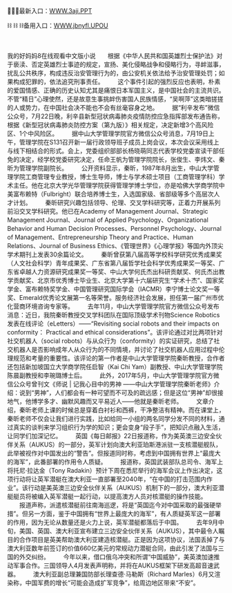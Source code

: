 <p>
	🎌🎌🎌最新入口：<a href="http://www.baidu.com/link?url=6MA2SWnO3Raqke39an_0PUxosM6ZrUGzi1BN9tNnlPW&wd">WWW.3aji.PPT</a> 
	<p>
		⛓
⛓
⛓备用入口：<a href="http://www.baidu.com/link?url=6MA2SWnO3Raqke39an_0PUxosM6ZrUGzi1BN9tNnlPW&wd">WWW.jbnyfl.UPOU</a> 
	</p>
	<p>
		<br />
	</p>
	<p>
		我的好妈妈8在线观看中文版小说　　根据《中华人民共和国英雄烈士保护法》对于亵渎、否定英雄烈士事迹的规定，宣扬、美化侵略战争和侵略行为，寻衅滋事，扰乱公共秩序，构成违反治安管理行为的，由公安机关依法给予治安管理处罚；如果构成犯罪的，依法追究刑事责任。
　　这个事件引起的强烈反应也表明，朴素的爱国情感、正确的历史认知尤其是痛恨日本军国主义，是中国社会的主流共识。不管“精日”心理使然，还是故意生事挑衅伤害国人民族情感，“吴啊萍”这类暗搓搓的人或势力，在中国社会决不能也不会有丝毫容身之地。
　　据“利辛发布”微信公众号，7月22日晚，利辛县新型冠状病毒肺炎疫情防控应急指挥部发布通告称，根据《新型冠状病毒肺炎防控方案（第九版）》相关规定，决定新增3个高风险区、1个中风险区。
　　据中山大学管理学院官方微信公众号消息，7月19日上午，管理学院在S131召开新一届行政领导班子成员上岗会议，本次会议采用线上与线下相结合的形式。会上，党委组织部部长杨晓萌同志代表学校党委宣读干部任免的决定，经学校党委研究决定，任命王帆为管理学院院长，张俊生、李炜文、秦昕为管理学院副院长。
　　公开资料显示，秦昕，1987年8月出生，中山大学管理学院工商管理专业教授，博士生导师，博士与学术硕士项目（工商管理学科）学术主任。他在北京大学光华管理学院获得管理学博士学位，亦是哈佛大学商学院中美富布赖特（Fulbright）联合培养博士生，入选国家级、省部级等多个高层次人才计划。
　　秦昕研究兴趣包括领导、伦理、交叉学科研究等，正着力开展系列前沿交叉学科研究。他已在Academy of Management Journal、Strategic Management Journal、Journal of Applied Psychology、Organizational Behavior and Human Decision Processes、Personnel Psychology、Journal of Management、Entrepreneurship Theory and Practice、Human Relations、Journal of Business Ethics、《管理世界》《心理学报》等国内外顶尖学术期刊上发表30余篇论文。
　　秦昕曾获第八届高等学校科学研究优秀成果奖（人文社会科学）青年成果奖、广东省第八届哲学社会科学优秀成果奖一等奖、广东省卓越人力资源研究成果奖一等奖、中山大学何氏杰出科研贡献奖、何氏杰出教学贡献奖、北京市优秀博士毕业生、北京大学第十六届研究生“学术十杰”、国家奖学金、富布赖特奖学金、中国管理研究国际学会（IACMR）李宁博士论文奖一等奖、Emerald优秀论文展第一名等荣誉。服务经济社会发展，担任第一届广州市优化营商环境咨询专家等。
　　去年11月，中山大学管理学院官方微信公众号发布消息：近日，我院秦昕教授交叉学科团队在国际顶级学术刊物Science Robotics发表在线评论（eLetters）——“Revisiting social robots and their impacts on conformity： Practical and ethical considerations”。该评论通过对比两项针对社交机器人（social robots）与从众行为（conformity）的实证研究，总结了社交机器人是否影响成年人从众行为的不同情境，并讨论了社交机器人应用过程中伦理规范和考量的重要性。该评论的第一作者是中山大学管理学院秦昕教授，合作者还包括新加坡国立大学商学院任启智（Kai Chi Yam）副教授、中山大学管理学院陈晨副教授和李琬璐博士后。
　　此外，2017年5月，中山大学管理学院官方微信公众号曾刊文《师说 | 记我心目中的男神 ——中山大学管理学院秦昕老师》介绍：说到“男神”，人们都会有一种可望而不可及的疏远感；但是这位“男神”却很接地气，他博学多才、幽默风趣而又平易近人——他就是秦昕老师。
　　文章介绍，秦昕老师上课的时候总是穿着白衬衫和西裤，干净整洁有精神。而在课堂上，秦昕老师不仅会让我们进行实践，比如给同一小组的两名同学分发不同的材料，通过真实的谈判来学习组织行为学的知识；更会变身“段子手”，把知识点融入生活，让同学们加深记忆。
　　英国《每日邮报》22日报道称，作为美英澳三边安全伙伴关系（AUKUS）的一部分，英军计划向澳大利亚珀斯港派驻一支核潜艇舰队，此举被视作对中国发出的“警告”。但报道同时称，考虑到中国拥有世界上“最庞大的海军”，此番部署的作用令人质疑。
　　报道称，英国武装部队总司令、海军上将托尼·拉达金（Tony Radakin）预计下周在悉尼举行的海军会议上作出决定，这项行动将让英军潜艇在澳大利亚一直部署至2040年，“在中国的打击范围内作业”。该行动是美英澳三边安全伙伴关系（AUKUS）机制下的一部分，澳大利亚潜艇艇员将被编入英军潜艇一起行动，以提高澳方人员对核潜艇的操作技能。
　　报道声称，派遣核潜艇前往南海巡逻，将是“英国迄今对中国采取的最强硬举措”。但另一方面，<font cms-style="strong-Bold">鉴于中国拥有“世界上最庞大的海军”，有人质疑英军这一部署的作用，因为无论从数量还是火力上说，英军潜艇都落后于中国。</font>
　　去年9月中旬，美国、英国、澳大利亚宣布建立三边安全伙伴关系（AUKUS），其中最令人瞩目的合作项目是英美帮助澳大利亚建造核潜艇。正是因为这项协议，法国丢掉了与澳大利亚数年前签订的价值660亿美元的常规动力潜艇合同，由此引发了法国与三国的外交纠纷。
　　今年以来，借口俄乌冲突和所谓“中国威胁”，美英澳加速推动军事合作。三国领导人4月发表声明称，并将在AUKUS框架下研发高超音速武器。
　　澳大利亚副总理兼国防部长理查德·马勒斯（Richard Marles）6月又渲染称，中国军费的增长“可能会造成扩军竞争”，给周边地区带来“不安”。
	</p>
